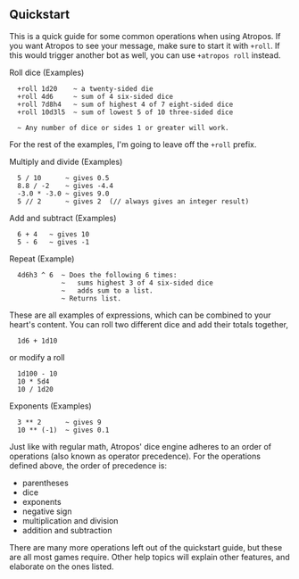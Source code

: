## Quickstart

This is a quick guide for some common operations when using Atropos. If you
want Atropos to see your message, make sure to start it with `+roll`. If this
would trigger another bot as well, you can use `+atropos roll` instead.

Roll dice (Examples)
```
  +roll 1d20    ~ a twenty-sided die
  +roll 4d6     ~ sum of 4 six-sided dice
  +roll 7d8h4   ~ sum of highest 4 of 7 eight-sided dice
  +roll 10d3l5  ~ sum of lowest 5 of 10 three-sided dice
  
  ~ Any number of dice or sides 1 or greater will work.
```

For the rest of the examples, I'm going to leave off the `+roll` prefix.

Multiply and divide (Examples)
```
  5 / 10      ~ gives 0.5
  8.8 / -2    ~ gives -4.4
  -3.0 * -3.0 ~ gives 9.0
  5 // 2      ~ gives 2  (// always gives an integer result)
```
Add and subtract (Examples)
```
  6 + 4   ~ gives 10
  5 - 6   ~ gives -1
```
Repeat (Example)
```
  4d6h3 ^ 6  ~ Does the following 6 times:
             ~   sums highest 3 of 4 six-sided dice
             ~   adds sum to a list.
             ~ Returns list.
```
These are all examples of expressions, which can be combined to your heart's
content. You can roll two different dice and add their totals together,
```
  1d6 + 1d10
```
or modify a roll
```
  1d100 - 10
  10 * 5d4
  10 / 1d20
```
Exponents (Examples)
```
  3 ** 2      ~ gives 9
  10 ** (-1)  ~ gives 0.1
```
Just like with regular math, Atropos' dice engine adheres to an order of
operations (also known as operator precedence). For the operations defined
above, the order of precedence is:
  * parentheses
  * dice
  * exponents
  * negative sign
  * multiplication and division
  * addition and subtraction

There are many more operations left out of the quickstart guide, but these are
all most games require. Other help topics will explain other features, and
elaborate on the ones listed.


